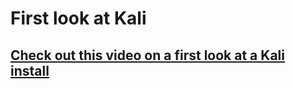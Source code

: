 # First look at Kali

## [Check out this video on a first look at a Kali install](https://rose-hulman.hosted.panopto.com/Panopto/Pages/Viewer.aspx?id=ea724016-a834-46fc-addc-b33f00f41272)